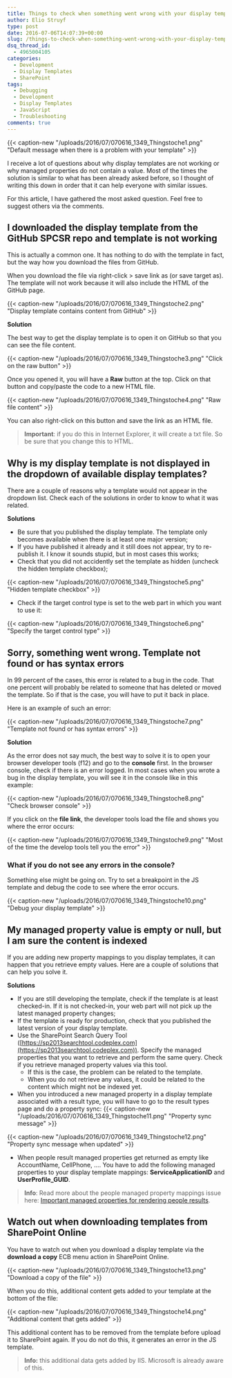 ```yaml
---
title: Things to check when something went wrong with your display template
author: Elio Struyf
type: post
date: 2016-07-06T14:07:39+00:00
slug: /things-to-check-when-something-went-wrong-with-your-display-template/
dsq_thread_id:
  - 4965004105
categories:
  - Development
  - Display Templates
  - SharePoint
tags:
  - Debugging
  - Development
  - Display Templates
  - JavaScript
  - Troubleshooting
comments: true
---
```


{{< caption-new "/uploads/2016/07/070616_1349_Thingstoche1.png" "Default message when there is a problem with your template" >}}

I receive a lot of questions about why display templates are not working or why managed properties do not contain a value. Most of the times the solution is similar to what has been already asked before, so I thought of writing this down in order that it can help everyone with similar issues.

For this article, I have gathered the most asked question. Feel free to suggest others via the comments.

## I downloaded the display template from the GitHub SPCSR repo and template is not working

This is actually a common one. It has nothing to do with the template in fact, but the way how you download the files from GitHub.

When you download the file via right-click > save link as (or save target as). The template will not work because it will also include the HTML of the GitHub page.

{{< caption-new "/uploads/2016/07/070616_1349_Thingstoche2.png" "Display template contains content from GitHub" >}}

**Solution**

The best way to get the display template is to open it on GitHub so that you can see the file content.

{{< caption-new "/uploads/2016/07/070616_1349_Thingstoche3.png" "Click on the raw button" >}}

Once you opened it, you will have a **Raw** button at the top. Click on that button and copy/paste the code to a new HTML file.

{{< caption-new "/uploads/2016/07/070616_1349_Thingstoche4.png" "Raw file content" >}}

You can also right-click on this button and save the link as an HTML file.

> **Important**: if you do this in Internet Explorer, it will create a txt file. So be sure that you change this to HTML.


## Why is my display template is not displayed in the dropdown of available display templates?

There are a couple of reasons why a template would not appear in the dropdown list. Check each of the solutions in order to know to what it was related.

**Solutions**

*   Be sure that you published the display template. The template only becomes available when there is at least one major version;
*   If you have published it already and it still does not appear, try to re-publish it. I know it sounds stupid, but in most cases this works;
*   Check that you did not accidently set the template as hidden (uncheck the hidden template checkbox);

{{< caption-new "/uploads/2016/07/070616_1349_Thingstoche5.png" "Hidden template checkbox" >}}

*   Check if the target control type is set to the web part in which you want to use it:

{{< caption-new "/uploads/2016/07/070616_1349_Thingstoche6.png" "Specify the target control type" >}}

## Sorry, something went wrong. Template not found or has syntax errors

In 99 percent of the cases, this error is related to a bug in the code. That one percent will probably be related to someone that has deleted or moved the template. So if that is the case, you will have to put it back in place.

Here is an example of such an error:

{{< caption-new "/uploads/2016/07/070616_1349_Thingstoche7.png" "Template not found or has syntax errors" >}}

**Solution**

As the error does not say much, the best way to solve it is to open your browser developer tools (f12) and go to the **console** first. In the browser console, check if there is an error logged. In most cases when you wrote a bug in the display template, you will see it in the console like in this example:

{{< caption-new "/uploads/2016/07/070616_1349_Thingstoche8.png" "Check browser console" >}}

If you click on the **file link**, the developer tools load the file and shows you where the error occurs:

{{< caption-new "/uploads/2016/07/070616_1349_Thingstoche9.png" "Most of the time the develop tools tell you the error" >}}

### What if you do not see any errors in the console?

Something else might be going on. Try to set a breakpoint in the JS template and debug the code to see where the error occurs.

{{< caption-new "/uploads/2016/07/070616_1349_Thingstoche10.png" "Debug your display template" >}}

## My managed property value is empty or null, but I am sure the content is indexed

If you are adding new property mappings to you display templates, it can happen that you retrieve empty values. Here are a couple of solutions that can help you solve it.

**Solutions**

*   If you are still developing the template, check if the template is at least checked-in. If it is not checked-in, your web part will not pick up the latest managed property changes;
*   If the template is ready for production, check that you published the latest version of your display template.
*   Use the SharePoint Search Query Tool ([https://sp2013searchtool.codeplex.com](https://sp2013searchtool.codeplex.com)). Specify the managed properties that you want to retrieve and perform the same query. Check if you retrieve managed property values via this tool.
    *   If this is the case, the problem can be related to the template.
    *   When you do not retrieve any values, it could be related to the content which might not be indexed yet.
*   When you introduced a new managed property in a display template associated with a result type, you will have to go to the result types page and do a property sync:
{{< caption-new "/uploads/2016/07/070616_1349_Thingstoche11.png" "Property sync message" >}}

{{< caption-new "/uploads/2016/07/070616_1349_Thingstoche12.png" "Property sync message when updated" >}}

*   When people result managed properties get returned as empty like AccountName, CellPhone, .... You have to add the following managed properties to your display template mappings: **ServiceApplicationID** and **UserProfile_GUID**.

> **Info**: Read more about the people managed property mappings issue here: [Important managed properties for rendering people results](https://www.eliostruyf.com/important-managed-properties-for-rendering-people-results/http:/www.eliostruyf.com/important-managed-properties-for-rendering-people-results/).


## Watch out when downloading templates from SharePoint Online

You have to watch out when you download a display template via the **download a copy** ECB menu action in SharePoint Online.

{{< caption-new "/uploads/2016/07/070616_1349_Thingstoche13.png" "Download a copy of the file" >}}

When you do this, additional content gets added to your template at the bottom of the file:

{{< caption-new "/uploads/2016/07/070616_1349_Thingstoche14.png" "Additional content that gets added" >}}

This additional content has to be removed from the template before upload it to SharePoint again. If you do not do this, it generates an error in the JS template.

> **Info:** this additional data gets added by IIS. Microsoft is already aware of this.
